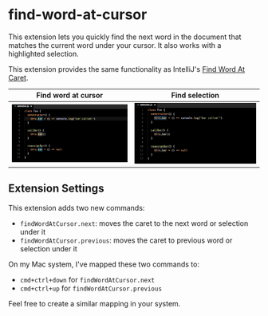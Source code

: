 # find-word-at-cursor

This extension lets you quickly find the next word in the document that matches the current word under your cursor. It also works with a highlighted selection.

This extension provides the same functionality as IntelliJ's [Find Word At Caret](https://www.jetbrains.com/help/idea/finding-word-at-caret.html).

<table>
	<thead>
		<tr>
			<th>Find word at cursor</th>
			<th>Find selection</th>
		</tr>
	</thead>
	<tbody>
		<tr>
			<td><img src="demoFiles/wordDemo.gif"/></td>
      <td><img src="demoFiles/selectionDemo.gif"/></td>
		</tr>
	</tbody>
</table>

## Extension Settings

This extension adds two new commands:

* `findWordAtCursor.next`: moves the caret to the next word or selection under it
* `findWordAtCursor.previous`: moves the caret to previous word or selection under it

On my Mac system, I've mapped these two commands to:

* `cmd+ctrl+down` for `findWordAtCursor.next`
* `cmd+ctrl+up` for `findWordAtCursor.previous`

Feel free to create a similar mapping in your system.